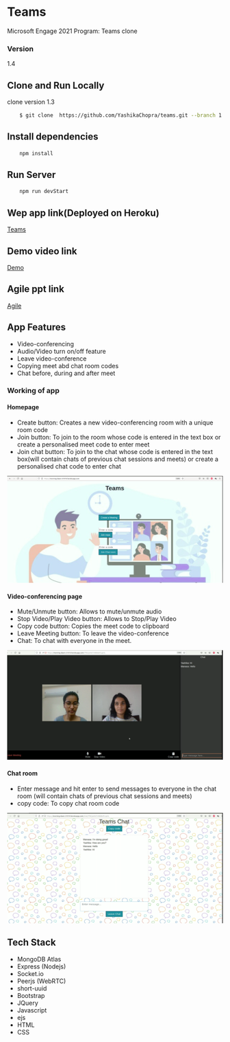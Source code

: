 # Teams
Microsoft Engage 2021 Program: Teams clone 
### Version
1.4

## Clone and Run Locally

clone version 1.3
```bash
    $ git clone  https://github.com/YashikaChopra/teams.git --branch 1.3
```

## Install dependencies
```bash
    npm install
```

## Run Server
```bash
    npm run devStart
```

## Wep app link(Deployed on Heroku)
[Teams](https://morning-dawn-31919.herokuapp.com/)

## Demo video link
[Demo](https://youtu.be/gJHoeQeU87Q)

## Agile ppt link
[Agile](https://docs.google.com/presentation/d/1hOhH5VMHTUGAS1ER-lazhvUOAz0WJxMg-ZmPuePBJp4/edit?usp=sharing)

## App Features
- Video-conferencing
- Audio/Video turn on/off feature
- Leave video-conference
- Copying meet abd chat room codes
- Chat before, during and after meet

### Working of app

#### Homepage

- Create button: Creates a new video-conferencing room with a unique room code 
- Join button: To join to the room whose code is entered in the text box or create a personalised meet code to enter meet
- Join chat button: To join to the chat whose code is entered in the text box(will contain chats of previous chat sessions and meets) or create a personalised chat code to enter chat

![Home](./screenshots/home.png)

#### Video-conferencing page
- Mute/Unmute button: Allows to mute/unmute audio
- Stop Video/Play Video button: Allows to Stop/Play Video
- Copy code button: Copies the meet code to clipboard
- Leave Meeting button: To leave the video-conference
- Chat: To chat with everyone in the meet.

![Meet](./screenshots/ssMeet.png)

#### Chat room
- Enter message and hit enter to send messages to everyone in the chat room (will contain chats of previous chat sessions and meets)
- copy code: To copy chat room code

![Chat](./screenshots/ssChat.png)

## Tech Stack
- MongoDB Atlas
- Express (Nodejs)
- Socket.io
- Peerjs (WebRTC)
- short-uuid
- Bootstrap
- JQuery
- Javascript
- ejs
- HTML
- CSS










